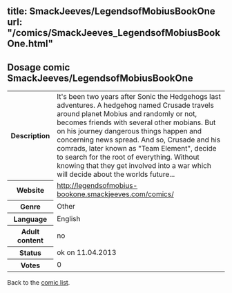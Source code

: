 title: SmackJeeves/LegendsofMobiusBookOne
url: "/comics/SmackJeeves_LegendsofMobiusBookOne.html"
---
Dosage comic SmackJeeves/LegendsofMobiusBookOne
-----------------------------------------

<table class="comicinfo">
<tr>
<th>Description</th><td>It's been two years after Sonic the Hedgehogs last adventures. A hedgehog named Crusade travels around planet Mobius and randomly or not, becomes friends with several other mobians. But on his journey dangerous things happen and concerning news spread. And so, Crusade and his comrads, later known as &quot;Team Element&quot;, decide to search for the root of everything. Without knowing that they get involved into a war which will decide about the worlds future...</td>
</tr>
<tr>
<th>Website</th><td><a href="http://legendsofmobius-bookone.smackjeeves.com/comics/">http://legendsofmobius-bookone.smackjeeves.com/comics/</a></td>
</tr>
<tr>
<th>Genre</th><td>Other</td>
</tr>
<tr>
<th>Language</th><td>English</td>
</tr>
<tr>
<th>Adult content</th><td>no</td>
</tr>
<tr>
<th>Status</th><td>ok on 11.04.2013</td>
</tr>
<tr>
<th>Votes</th><td>0</div></td>
</tr>
</table>

Back to the [comic list](../comic-index.html).
